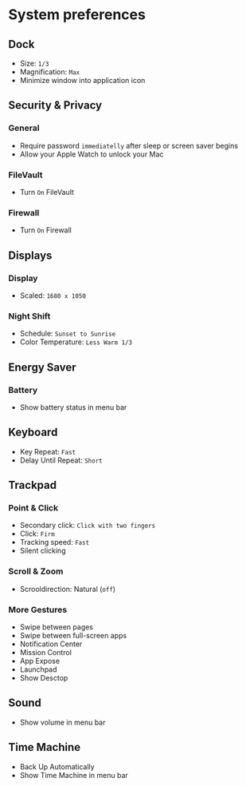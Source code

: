 # System preferences

## Dock

- Size: `1/3`
- Magnification: `Max`
- Minimize window into application icon

## Security & Privacy

### General

- Require password `immediatelly` after sleep or screen saver begins
- Allow your Apple Watch to unlock your Mac

### FileVault

- Turn `On` FileVault

### Firewall

- Turn `On` Firewall

## Displays

### Display

- Scaled: `1680 x 1050`

### Night Shift

- Schedule: `Sunset to Sunrise`
- Color Temperature: `Less Warm 1/3`

## Energy Saver

### Battery

- Show battery status in menu bar

## Keyboard

- Key Repeat: `Fast`
- Delay Until Repeat: `Short`

## Trackpad

### Point & Click

- Secondary click: `Click with two fingers`
- Click: `Firm`
- Tracking speed: `Fast`
- Silent clicking

### Scroll & Zoom

- Scrooldirection: Natural (`off`)

### More Gestures

- Swipe between pages
- Swipe between full-screen apps
- Notification Center
- Mission Control
- App Expose
- Launchpad
- Show Desctop

## Sound

- Show volume in menu bar

## Time Machine

- Back Up Automatically
- Show Time Machine in menu bar
